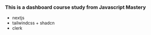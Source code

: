 ### This is a dashboard course study from Javascript Mastery

- nextjs
- tailwindcss + shadcn
- clerk

